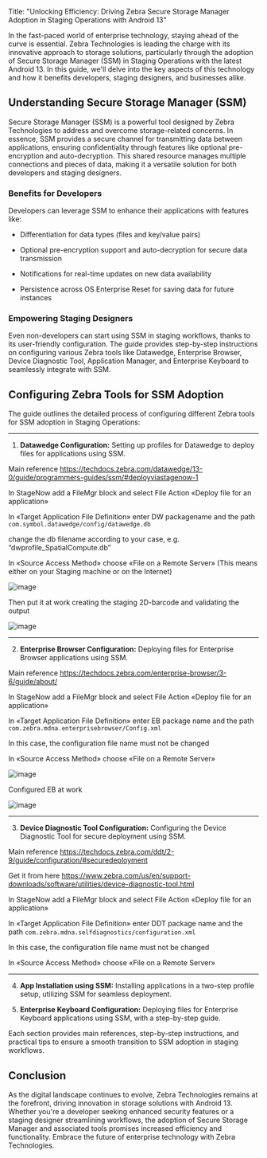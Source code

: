 Title: "Unlocking Efficiency: Driving Zebra Secure Storage Manager Adoption in Staging Operations with Android 13" 

 

In the fast-paced world of enterprise technology, staying ahead of the curve is essential. Zebra Technologies is leading the charge with its innovative approach to storage solutions, particularly through the adoption of Secure Storage Manager (SSM) in Staging Operations with the latest Android 13. In this guide, we'll delve into the key aspects of this technology and how it benefits developers, staging designers, and businesses alike. 


## Understanding Secure Storage Manager (SSM) 

Secure Storage Manager (SSM) is a powerful tool designed by Zebra Technologies to address and overcome storage-related concerns. In essence, SSM provides a secure channel for transmitting data between applications, ensuring confidentiality through features like optional pre-encryption and auto-decryption. This shared resource manages multiple connections and pieces of data, making it a versatile solution for both developers and staging designers. 

### Benefits for Developers 

Developers can leverage SSM to enhance their applications with features like: 

- Differentiation for data types (files and key/value pairs) 

- Optional pre-encryption support and auto-decryption for secure data transmission 

- Notifications for real-time updates on new data availability 

- Persistence across OS Enterprise Reset for saving data for future instances 

 
### Empowering Staging Designers 

Even non-developers can start using SSM in staging workflows, thanks to its user-friendly configuration. The guide provides step-by-step instructions on configuring various Zebra tools like Datawedge, Enterprise Browser, Device Diagnostic Tool, Application Manager, and Enterprise Keyboard to seamlessly integrate with SSM. 


## Configuring Zebra Tools for SSM Adoption 

 

The guide outlines the detailed process of configuring different Zebra tools for SSM adoption in Staging Operations: 

---

1. **Datawedge Configuration:** Setting up profiles for Datawedge to deploy files for applications using SSM. 

Main reference https://techdocs.zebra.com/datawedge/13-0/guide/programmers-guides/ssm/#deployviastagenow-1

In StageNow add a FileMgr block and select File Action «Deploy file for an application» 

In «Target Application File Definition» enter DW packagename and the path ```com.symbol.datawedge/config/datawedge.db```

change the db filename according to your case, e.g. “dwprofile_SpatialCompute.db”

In «Source Access Method» choose «File on a Remote Server» (This means either on your Staging machine or on the Internet)

![image](https://github.com/NDZL/-blog-SSM-FOR-ADMINISTRATORS/assets/11386676/7dc3d936-bd11-4512-85bd-7cf071fc60f2)

Then put it at work creating the staging 2D-barcode and validating the output

![image](https://github.com/NDZL/-blog-SSM-FOR-ADMINISTRATORS/assets/11386676/d4323d86-2020-4c8e-89b4-69a1ab99f3a3)

---

2. **Enterprise Browser Configuration:** Deploying files for Enterprise Browser applications using SSM. 

Main reference https://techdocs.zebra.com/enterprise-browser/3-6/guide/about/ 

In StageNow add a FileMgr block and select File Action «Deploy file for an application» 

In «Target Application File Definition» enter EB package name and the path ```com.zebra.mdna.enterprisebrowser/Config.xml```

In this case, the configuration file name must not be changed

In «Source Access Method» choose «File on a Remote Server»

![image](https://github.com/NDZL/-blog-SSM-FOR-ADMINISTRATORS/assets/11386676/78b50526-65b1-4fbb-962d-39f00a1bc39d)

Configured EB at work

![image](https://github.com/NDZL/-blog-SSM-FOR-ADMINISTRATORS/assets/11386676/104f71ba-113d-415f-a708-9e3fe2c87cd4)

--- 

3. **Device Diagnostic Tool Configuration:** Configuring the Device Diagnostic Tool for secure deployment using SSM. 

Main reference https://techdocs.zebra.com/ddt/2-9/guide/configuration/#securedeployment

Get it from here https://www.zebra.com/us/en/support-downloads/software/utilities/device-diagnostic-tool.html

In StageNow add a FileMgr block and select File Action «Deploy file for an application»

In «Target Application File Definition» enter DDT package name and the path ```com.zebra.mdna.selfdiagnostics/configuration.xml```

In this case, the configuration file name must not be changed

In «Source Access Method» choose «File on a Remote Server»


---

4. **App Installation using SSM:** Installing applications in a two-step profile setup, utilizing SSM for seamless deployment. 

 

5. **Enterprise Keyboard Configuration:** Deploying files for Enterprise Keyboard applications using SSM, with a step-by-step guide. 

 

Each section provides main references, step-by-step instructions, and practical tips to ensure a smooth transition to SSM adoption in staging workflows. 

 

## Conclusion 

As the digital landscape continues to evolve, Zebra Technologies remains at the forefront, driving innovation in storage solutions with Android 13. Whether you're a developer seeking enhanced security features or a staging designer streamlining workflows, the adoption of Secure Storage Manager and associated tools promises increased efficiency and functionality. Embrace the future of enterprise technology with Zebra Technologies. 
